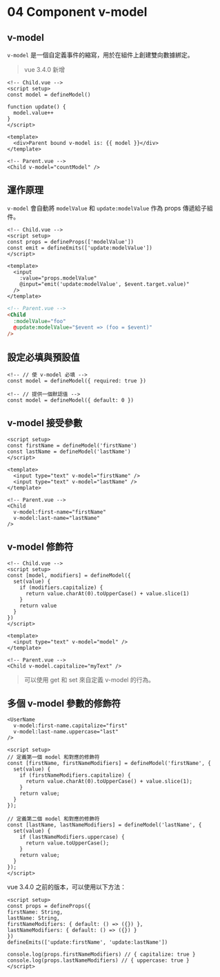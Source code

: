 # 04 Component v-model

## v-model

`v-model` 是一個自定義事件的縮寫，用於在組件上創建雙向數據綁定。

> vue 3.4.0 新增

```vue
<!-- Child.vue -->
<script setup>
const model = defineModel()

function update() {
  model.value++
}
</script>

<template>
  <div>Parent bound v-model is: {{ model }}</div>
</template>
```

```vue
<!-- Parent.vue -->
<Child v-model="countModel" />
```

## 運作原理

`v-model` 會自動將 `modelValue` 和 `update:modelValue` 作為 props 傳遞給子組件。

```vue
<!-- Child.vue -->
<script setup>
const props = defineProps(['modelValue'])
const emit = defineEmits(['update:modelValue'])
</script>

<template>
  <input
    :value="props.modelValue"
    @input="emit('update:modelValue', $event.target.value)"
  />
</template>
```

```html
<!-- Parent.vue -->
<Child
  :modelValue="foo"
  @update:modelValue="$event => (foo = $event)"
/>
```

## 設定必填與預設值

```vue
<!-- // 使 v-model 必填 -->
const model = defineModel({ required: true })

<!-- // 提供一個默認值 -->
const model = defineModel({ default: 0 })
```

## v-model 接受參數

```vue
<script setup>
const firstName = defineModel('firstName')
const lastName = defineModel('lastName')
</script>

<template>
  <input type="text" v-model="firstName" />
  <input type="text" v-model="lastName" />
</template>
```

```vue
<!-- Parent.vue -->
<Child 
  v-model:first-name="firstName" 
  v-model:last-name="lastName" 
/>
```

## v-model 修飾符

```vue
<!-- Child.vue -->
<script setup>
const [model, modifiers] = defineModel({
  set(value) {
    if (modifiers.capitalize) {
      return value.charAt(0).toUpperCase() + value.slice(1)
    }
    return value
  }
})
</script>

<template>
  <input type="text" v-model="model" />
</template>

<!-- Parent.vue -->
<Child v-model.capitalize="myText" />
```

> 可以使用 get 和 set 來自定義 v-model 的行為。

## 多個 v-model 參數的修飾符

```vue
<UserName
  v-model:first-name.capitalize="first"
  v-model:last-name.uppercase="last"
/>

<script setup>
// 定義第一個 model 和對應的修飾符
const [firstName, firstNameModifiers] = defineModel('firstName', {
  set(value) {
    if (firstNameModifiers.capitalize) {
      return value.charAt(0).toUpperCase() + value.slice(1);
    }
    return value;
  }
});

// 定義第二個 model 和對應的修飾符
const [lastName, lastNameModifiers] = defineModel('lastName', {
  set(value) {
    if (lastNameModifiers.uppercase) {
      return value.toUpperCase();
    }
    return value;
  }
});
</script>
```

vue 3.4.0 之前的版本，可以使用以下方法：
```vue
<script setup>
const props = defineProps({
firstName: String,
lastName: String,
firstNameModifiers: { default: () => ({}) },
lastNameModifiers: { default: () => ({}) }
})
defineEmits(['update:firstName', 'update:lastName'])

console.log(props.firstNameModifiers) // { capitalize: true }
console.log(props.lastNameModifiers) // { uppercase: true }
</script>
```